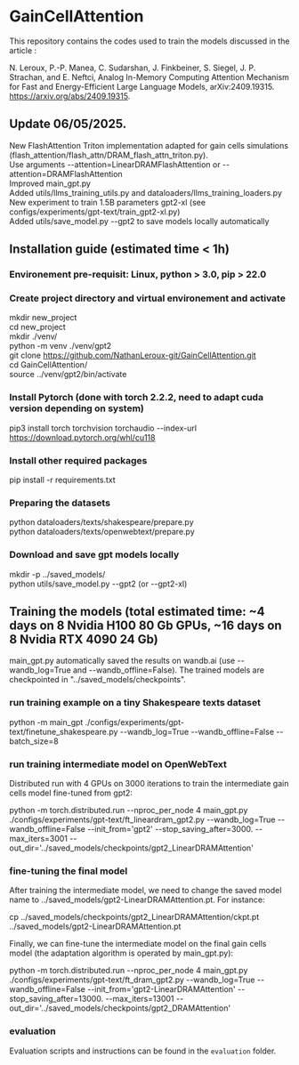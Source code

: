 # GainCellAttention

This repository contains the codes used to train the models discussed in the article :

N. Leroux, P.-P. Manea, C. Sudarshan, J. Finkbeiner, S. Siegel, J. P. Strachan, and E. Neftci, Analog In-Memory Computing Attention Mechanism for Fast and Energy-Efficient Large Language Models, arXiv:2409.19315.
https://arxiv.org/abs/2409.19315.

## Update 06/05/2025.
New FlashAttention Triton implementation adapted for gain cells simulations (flash_attention/flash_attn/DRAM_flash_attn_triton.py). \
Use arguments --attention=LinearDRAMFlashAttention or --attention=DRAMFlashAttention \
Improved main_gpt.py \
Added utils/llms_training_utils.py and dataloaders/llms_training_loaders.py \
New experiment to train 1.5B parameters gpt2-xl (see configs/experiments/gpt-text/train_gpt2-xl.py) \
Added utils/save_model.py --gpt2 to save models locally automatically

## Installation guide (estimated time < 1h)

### Environement pre-requisit: Linux, python > 3.0, pip > 22.0
### Create project directory and virtual environement and activate

mkdir new_project \
cd new_project \
mkdir ./venv/ \
python -m venv ./venv/gpt2 \
git clone https://github.com/NathanLeroux-git/GainCellAttention.git \
cd GainCellAttention/ \
source ../venv/gpt2/bin/activate

### Install Pytorch (done with torch 2.2.2, need to adapt cuda version depending on system)
pip3 install torch torchvision torchaudio --index-url https://download.pytorch.org/whl/cu118

### Install other required packages
pip install -r requirements.txt

### Preparing the datasets
python dataloaders/texts/shakespeare/prepare.py \
python dataloaders/texts/openwebtext/prepare.py

### Download and save gpt models locally
mkdir -p ../saved_models/ \
python utils/save_model.py --gpt2 (or --gpt2-xl)

## Training the models (total estimated time: ~4 days on 8 Nvidia H100 80 Gb GPUs, ~16 days on 8 Nvidia RTX 4090 24 Gb)
main_gpt.py automatically saved the results on wandb.ai (use --wandb_log=True and --wandb_offline=False). The trained models are checkpointed in "../saved_models/checkpoints".

### run training example on a tiny Shakespeare texts dataset
python -m main_gpt ./configs/experiments/gpt-text/finetune_shakespeare.py --wandb_log=True --wandb_offline=False --batch_size=8

### run training intermediate model on OpenWebText
Distributed run with 4 GPUs on 3000 iterations to train the intermediate gain cells model fine-tuned from gpt2:

python -m torch.distributed.run --nproc_per_node 4 main_gpt.py ./configs/experiments/gpt-text/ft_lineardram_gpt2.py --wandb_log=True --wandb_offline=False --init_from='gpt2' --stop_saving_after=3000. --max_iters=3001 --out_dir='../saved_models/checkpoints/gpt2_LinearDRAMAttention'

### fine-tuning the final model
After training the intermediate model, we need to change the saved model name to ../saved_models/gpt2-LinearDRAMAttention.pt. For instance:

cp ../saved_models/checkpoints/gpt2_LinearDRAMAttention/ckpt.pt ../saved_models/gpt2-LinearDRAMAttention.pt

Finally, we can fine-tune the intermediate model on the final gain cells model (the adaptation algorithm is operated by main_gpt.py):

python -m torch.distributed.run --nproc_per_node 4 main_gpt.py ./configs/experiments/gpt-text/ft_dram_gpt2.py --wandb_log=True --wandb_offline=False --init_from='gpt2-LinearDRAMAttention' --stop_saving_after=13000. --max_iters=13001 --out_dir='../saved_models/checkpoints/gpt2_DRAMAttention'

### evaluation

Evaluation scripts and instructions can be found in the `evaluation` folder.